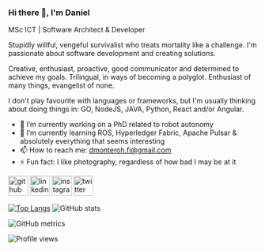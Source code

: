 ### Hi there 👋, I'm Daniel
MSc ICT | Software Architect & Developer
<!--- ![MSc ICT | Software Architect & Developer](https://arturssmirnovs.github.io/github-profile-readme-generator/images/banner.png) --->

Stupidly willful, vengeful survivalist who treats mortality like a challenge.  I'm passionate about software development and creating solutions.

Creative, enthusiast, proactive, good communicator and determined to achieve my goals. Trilingual, in ways of becoming a polyglot. Enthusiast of many things, evangelist of none.

I don't play favourite with languages or frameworks, but I'm usually thinking about doing things in: GO, NodeJS, JAVA, Python, React and/or Angular.

- 🔭 I’m currently working on a PhD related to robot autonomy 
- 🌱 I’m currently learning ROS, Hyperledger Fabric, Apache Pulsar & absolutely everything that seems interesting
- 📫 How to reach me: dmonteroh.fi@gmail.com
- ⚡ Fun fact: I like photography, regardless of how bad I may be at it


[<img src='https://cdn.jsdelivr.net/npm/simple-icons@3.0.1/icons/github.svg' alt='github' height='40'>](https://github.com/dmonteroh)  [<img src='https://cdn.jsdelivr.net/npm/simple-icons@3.0.1/icons/linkedin.svg' alt='linkedin' height='40'>](https://www.linkedin.com/in/dmonteroh/)  [<img src='https://cdn.jsdelivr.net/npm/simple-icons@3.0.1/icons/instagram.svg' alt='instagram' height='40'>](https://www.instagram.com/dankmh/)  [<img src='https://cdn.jsdelivr.net/npm/simple-icons@3.0.1/icons/twitter.svg' alt='twitter' height='40'>](https://twitter.com/dmonteroh)  

[![Top Langs](https://github-readme-stats.vercel.app/api/top-langs/?username=dmonteroh)](https://github.com/anuraghazra/github-readme-stats) ![GitHub stats](https://github-readme-stats.vercel.app/api?username=dmonteroh&show_icons=true)  

![GitHub metrics](https://metrics.lecoq.io/dmonteroh)  

![Profile views](https://gpvc.arturio.dev/dmonteroh)  

<!---
dmonteroh/dmonteroh is a ✨ special ✨ repository because its `README.md` (this file) appears on your GitHub profile.
You can click the Preview link to take a look at your changes.
--->
